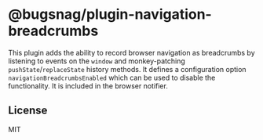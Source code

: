 # @bugsnag/plugin-navigation-breadcrumbs

This plugin adds the ability to record browser navigation as breadcrumbs by listening to events on the `window` and monkey-patching `pushState`/`replaceState` history methods. It defines a configuration option `navigationBreadcrumbsEnabled` which can be used to disable the functionality. It is included in the browser notifier.

## License
MIT
